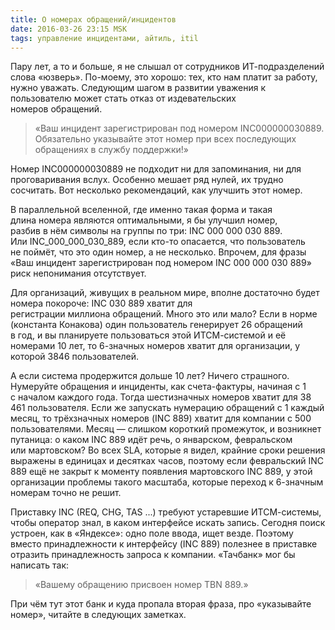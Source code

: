 ```yaml
---
title: О номерах обращений/инцидентов
date: 2016-03-26 23:15 MSK
tags: управление инцидентами, айтиль, itil
---
```


Пару лет, а то и больше, я не слышал от сотрудников ИТ-подразделений слова «юзверь». По-моему, это хорошо: тех, кто нам платит за работу, нужно уважать. Следующим шагом в развитии уважения к пользователю может стать отказ от издевательских номеров обращений. 

> «Ваш инцидент зарегистрирован под номером INC000000030889. Обязательно указывайте этот номер при всех последующих обращениях в службу поддержки!» 

Номер INC000000030889 не подходит ни для запоминания, ни для проговаривания вслух. Особенно мешает ряд нулей, их трудно сосчитать. Вот несколько рекомендаций, как улучшить этот номер.  

В параллельной вселенной, где именно такая форма и такая длина номера являются оптимальными, я бы улучшил номер, разбив в нём символы на группы по три: INC 000 000 030 889. Или INC_000_000_030_889, если кто-то опасается, что пользователь не поймёт, что это один номер, а не несколько. Впрочем, для фразы «Ваш инцидент зарегистрирован под номером INC 000 000 030 889» риск непонимания отсутствует.

Для организаций, живущих в реальном мире, вполне достаточно будет номера покороче: INC 030 889 хватит для регистрации миллиона обращений. Много это или мало? Если в норме (константа Конакова) один пользователь генерирует 26 обращений в год, и вы планируете пользоваться этой ИТСМ-системой и её номерами 10 лет, то 6-значных номеров хватит для организации, у которой 3846 пользователей.

А если система продержится дольше 10 лет? Ничего страшного. Нумеруйте обращения и инциденты, как счета-фактуры, начиная с 1 с началом каждого года. Тогда шестизначных номеров хватит для 38 461 пользователя. Если же запускать нумерацию обращений с 1 каждый месяц, то трёхзначных номеров (INC 889) хватит для компании с 500 пользователями. Месяц — слишком короткий промежуток, и возникнет путаница: о каком INC 889 идёт речь, о январском, февральском или мартовском? Во всех SLA, которые я видел, крайние сроки решения выражены в единицах и десятках часов, поэтому если февральский INC 889 ещё не закрыт к моменту появления мартовского INC 889, у этой организации проблемы такого масштаба, которые переход к 6-значным номерам точно не решит. 

Приставку INC (REQ, CHG, TAS ...) требуют устаревшие ИТСМ-системы, чтобы оператор знал, в каком интерфейсе искать запись. Сегодня поиск устроен, как в «Яндексе»: одно поле ввода, ищет везде. Поэтому вместо принадлежности к интерфейсу (INC 889) полезнее в приставке отразить принадлежность запроса к компании. «Тачбанк» мог бы написать так: 

  
> «Вашему обращению присвоен номер TBN 889.»

При чём тут этот банк и куда пропала вторая фраза, про «указывайте номер», читайте в следующих заметках.

